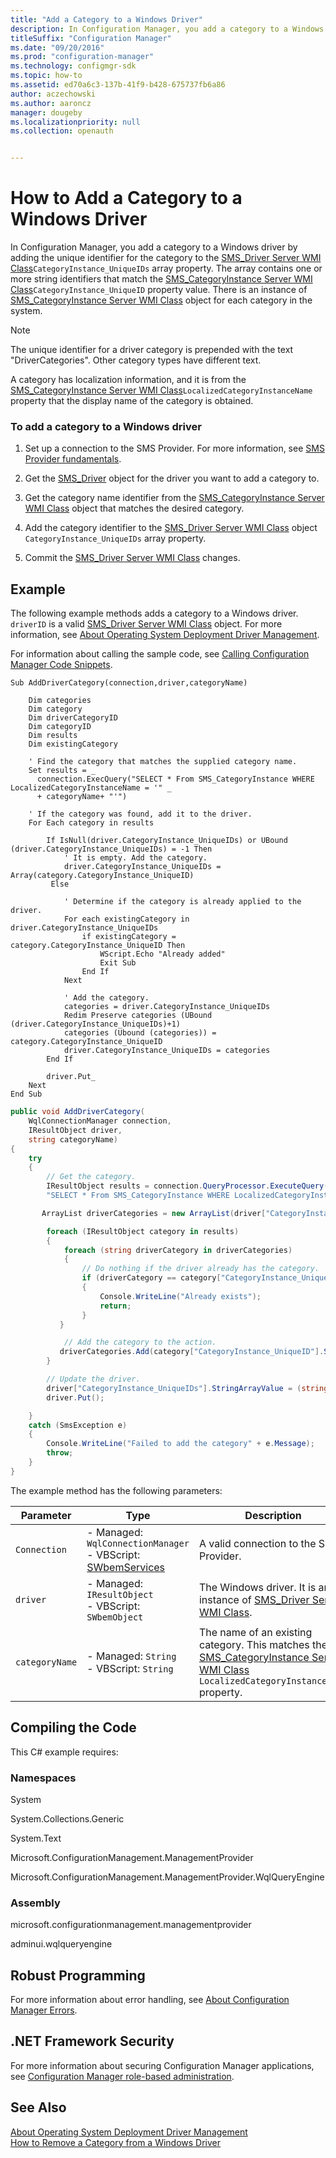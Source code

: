```yaml
---
title: "Add a Category to a Windows Driver"
description: In Configuration Manager, you add a category to a Windows driver by adding the unique identifier for the category to the SMS_Driver Server WMI Class CategoryInstance_UniqueIDs array property.
titleSuffix: "Configuration Manager"
ms.date: "09/20/2016"
ms.prod: "configuration-manager"
ms.technology: configmgr-sdk
ms.topic: how-to
ms.assetid: ed70a6c3-137b-41f9-b428-675737fb6a86
author: aczechowski
ms.author: aaroncz
manager: dougeby
ms.localizationpriority: null
ms.collection: openauth


---
```

# How to Add a Category to a Windows Driver
In Configuration Manager, you add a category to a Windows driver by adding the unique identifier for the category to the [SMS_Driver Server WMI Class](../../develop/reference/osd/sms_driver-server-wmi-class.md)`CategoryInstance_UniqueIDs` array property. The array contains one or more string identifiers that match the [SMS_CategoryInstance Server WMI Class](../../develop/reference/compliance/sms_categoryinstance-server-wmi-class.md)`CategoryInstance_UniqueID` property value. There is an instance of [SMS_CategoryInstance Server WMI Class](../../develop/reference/compliance/sms_categoryinstance-server-wmi-class.md) object for each category in the system.  

> [!NOTE]
>  The unique identifier for a driver category is prepended with the text "DriverCategories". Other category types have different text.  

 A category has localization information, and it is from the [SMS_CategoryInstance Server WMI Class](../../develop/reference/compliance/sms_categoryinstance-server-wmi-class.md)`LocalizedCategoryInstanceName` property that the display name of the category is obtained.  

### To add a category to a Windows driver  

1.  Set up a connection to the SMS Provider. For more information, see [SMS Provider fundamentals](../core/understand/sms-provider-fundamentals.md).  

2.  Get the [SMS_Driver](../../develop/reference/osd/sms_driver-server-wmi-class.md) object for the driver you want to add a category to.  

3.  Get the category name identifier from the [SMS_CategoryInstance Server WMI Class](../../develop/reference/compliance/sms_categoryinstance-server-wmi-class.md) object that matches the desired category.  

4.  Add the category identifier to the [SMS_Driver Server WMI Class](../../develop/reference/osd/sms_driver-server-wmi-class.md) object `CategoryInstance_UniqueIDs` array property.  

5.  Commit the [SMS_Driver Server WMI Class](../../develop/reference/osd/sms_driver-server-wmi-class.md) changes.  

## Example  
 The following example methods adds a category to a Windows driver. `driverID` is a valid [SMS_Driver Server WMI Class](../../develop/reference/osd/sms_driver-server-wmi-class.md) object. For more information, see [About Operating System Deployment Driver Management](../../develop/osd/about-operating-system-deployment-driver-management.md).  

 For information about calling the sample code, see [Calling Configuration Manager Code Snippets](../../develop/core/understand/calling-code-snippets.md).  

```vbs  
Sub AddDriverCategory(connection,driver,categoryName)  

    Dim categories  
    Dim category  
    Dim driverCategoryID  
    Dim categoryID  
    Dim results  
    Dim existingCategory  

    ' Find the category that matches the supplied category name.  
    Set results = _  
      connection.ExecQuery("SELECT * From SMS_CategoryInstance WHERE LocalizedCategoryInstanceName = '" _  
      + categoryName+ "'")  

    ' If the category was found, add it to the driver.  
    For Each category in results  

        If IsNull(driver.CategoryInstance_UniqueIDs) or UBound (driver.CategoryInstance_UniqueIDs) = -1 Then  
            ' It is empty. Add the category.  
            driver.CategoryInstance_UniqueIDs =  Array(category.CategoryInstance_UniqueID)  
         Else  

            ' Determine if the category is already applied to the driver.  
            For each existingCategory in driver.CategoryInstance_UniqueIDs   
                if existingCategory = category.CategoryInstance_UniqueID Then  
                    WScript.Echo "Already added"  
                    Exit Sub  
                End If  
            Next      

            ' Add the category.  
            categories = driver.CategoryInstance_UniqueIDs  
            Redim Preserve categories (UBound (driver.CategoryInstance_UniqueIDs)+1)  
            categories (Ubound (categories)) =  category.CategoryInstance_UniqueID   
            driver.CategoryInstance_UniqueIDs = categories  
        End If  

        driver.Put_         
    Next      
End Sub  
```  

```c#  
public void AddDriverCategory(  
    WqlConnectionManager connection,  
    IResultObject driver,  
    string categoryName)  
{  
    try  
    {  
        // Get the category.  
        IResultObject results = connection.QueryProcessor.ExecuteQuery(  
        "SELECT * From SMS_CategoryInstance WHERE LocalizedCategoryInstanceName = '" + categoryName + "'");  

       ArrayList driverCategories = new ArrayList(driver["CategoryInstance_UniqueIDs"].StringArrayValue);//;driverCategories);  

        foreach (IResultObject category in results)  
        {  
            foreach (string driverCategory in driverCategories)  
            {  
                // Do nothing if the driver already has the category.  
                if (driverCategory == category["CategoryInstance_UniqueID"].StringValue)  
                {  
                    Console.WriteLine("Already exists");  
                    return;  
                }  
           }  

            // Add the category to the action.  
           driverCategories.Add(category["CategoryInstance_UniqueID"].StringValue);  
        }  

        // Update the driver.  
        driver["CategoryInstance_UniqueIDs"].StringArrayValue = (string[])driverCategories.ToArray(typeof(string));  
        driver.Put();  

    }  
    catch (SmsException e)  
    {  
        Console.WriteLine("Failed to add the category" + e.Message);  
        throw;  
    }  
}  
```  

 The example method has the following parameters:  


| Parameter | Type | Description |
|-----------|------|-------------|
| `Connection` | - Managed: `WqlConnectionManager`<br /> - VBScript: [SWbemServices](/windows/win32/wmisdk/swbemservices-get) | A valid connection to the SMS Provider. |
| `driver` | - Managed: `IResultObject`<br /> - VBScript: `SWbemObject` | The Windows driver. It is an instance of [SMS_Driver Server WMI Class](../../develop/reference/osd/sms_driver-server-wmi-class.md). |
| `categoryName` | - Managed: `String`<br /> - VBScript: `String` | The name of an existing category. This matches the [SMS_CategoryInstance Server WMI Class](../../develop/reference/compliance/sms_categoryinstance-server-wmi-class.md) `LocalizedCategoryInstanceName` property. |

## Compiling the Code  
 This C# example requires:  

### Namespaces  
 System  

 System.Collections.Generic  

 System.Text  

 Microsoft.ConfigurationManagement.ManagementProvider  

 Microsoft.ConfigurationManagement.ManagementProvider.WqlQueryEngine  

### Assembly  
 microsoft.configurationmanagement.managementprovider  

 adminui.wqlqueryengine  

## Robust Programming  
 For more information about error handling, see [About Configuration Manager Errors](../../develop/core/understand/about-configuration-manager-errors.md).  

## .NET Framework Security  
 For more information about securing Configuration Manager applications, see [Configuration Manager role-based administration](../../develop/core/servers/configure/role-based-administration.md).  

## See Also  
 [About Operating System Deployment Driver Management](../../develop/osd/about-operating-system-deployment-driver-management.md)   
 [How to Remove a Category from a Windows Driver](../../develop/osd/how-to-remove-a-category-from-a-windows-driver.md)
